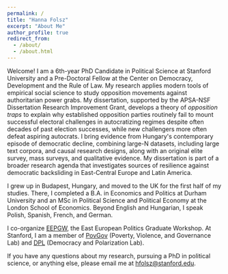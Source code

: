 ```yaml
---
permalink: /
title: "Hanna Folsz"
excerpt: "About Me"
author_profile: true
redirect_from: 
  - /about/
  - /about.html
---
```


Welcome! I am a 6th-year PhD Candidate in Political Science at Stanford University and a Pre-Doctoral Fellow at the Center on Democracy, Development and the Rule of Law. My research applies modern tools of empirical social science to study opposition movements against authoritarian power grabs. My dissertation, supported by the APSA-NSF Dissertation Research Improvement Grant, develops a theory of _opposition traps_ to explain why established opposition parties routinely fail to mount successful electoral challenges in autocratizing regimes despite often decades of past election successes, while new challengers more often defeat aspiring autocrats. I bring evidence from Hungary's contemporary episode of democratic decline, combining large-N datasets, including large text corpora, and causal research designs, along with an original elite survey, mass surveys, and qualitative evidence. My dissertation is part of a broader research agenda that investigates sources of resilience against democratic backsliding in East-Central Europe and Latin America.

I grew up in Budapest, Hungary, and moved to the UK for the first half of my studies. There, I completed a B.A. in Economics and Politics at Durham University and an MSc in Political Science and Political Economy at the London School of Economics. Beyond English and Hungarian, I speak Polish, Spanish, French, and German.

I co-organize [EEPGW](https://eepg-workshop.github.io), the East European Politics Graduate Workshop. At Stanford, I am a member of [PovGov](https://povgov.com) (Poverty, Violence, and Governance Lab) and [DPL](https://stanforddpl.org) (Democracy and Polarization Lab).

If you have any questions about my research, pursuing a PhD in political science, or anything else, please email me at [hfolsz@stanford.edu](mailto:hfolsz@stanford.edu). 




